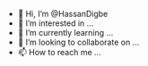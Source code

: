- 👋 Hi, I’m @HassanDigbe
- 👀 I’m interested in ...
- 🌱 I’m currently learning ...
- 💞️ I’m looking to collaborate on ...
- 📫 How to reach me ...

<!---
HassanDigbe/HassanDigbe is a ✨ special ✨ repository because its `README.md` (this file) appears on your GitHub profile.
You can click the Preview link to take a look at your changes.
--->
